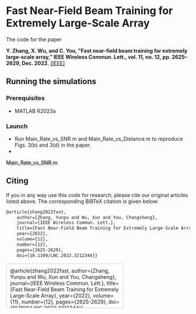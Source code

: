 # Fast Near-Field Beam Training for Extremely Large-Scale Array

The code for the paper

<strong>Y. Zhang, X. Wu, and C. You, "Fast near-field beam training for extremely large-scale array,” IEEE Wireless Commun. Lett., vol. 11, no. 12, pp. 2625– 2629, Dec. 2022.</strong> [[IEEE]](https://ieeexplore.ieee.org/abstract/document/9913211/)

## Running the simulations

### Prerequisites
* MATLAB R2023a
### Launch
* Run Main_Rate_vs_SNR.m and Main_Rate_vs_Distance.m to reproduce Figs. 3(b) and 3(d) in the paper.
* 
<span style="text-shadow: 2px 2px 5px rgba(0,0,0,0.5);">Main_Rate_vs_SNR.m</span>

## Citing

If you in any way use this code for research, please cite our original articles listed above. The corresponding BiBTeX citation is given below:

```markdown
@article{zhang2022fast,
	author={Zhang, Yunpu and Wu, Xun and You, Changsheng},
	journal={IEEE Wireless Commun. Lett.}, 
	title={Fast Near-Field Beam Training for Extremely Large-Scale Array}, 
	year={2022},
	volume={11},
	number={12},
	pages={2625-2629},
	doi={10.1109/LWC.2022.3212344}}
```

<div style="width: 300px; height: 100px; overflow: auto; border: 1px solid #ccc; padding: 10px;">
@article{zhang2022fast,
	author={Zhang, Yunpu and Wu, Xun and You, Changsheng},
	journal={IEEE Wireless Commun. Lett.}, 
	title={Fast Near-Field Beam Training for Extremely Large-Scale Array}, 
	year={2022},
	volume={11},
	number={12},
	pages={2625-2629},
	doi={10.1109/LWC.2022.3212344}}
 </div>
